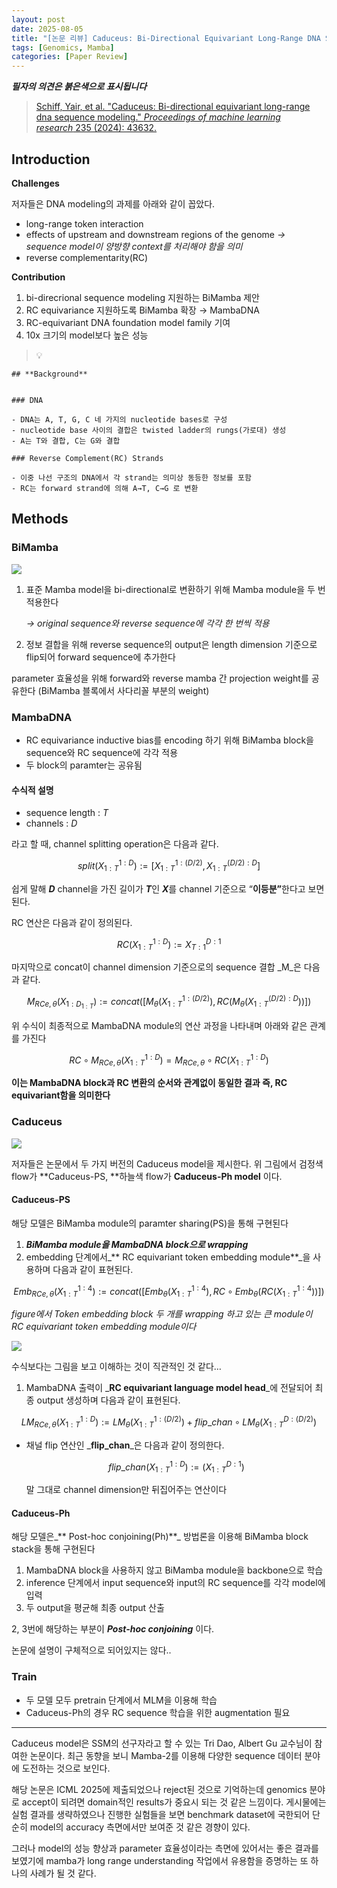 ```yaml
---
layout: post
date: 2025-08-05
title: "[논문 리뷰] Caduceus: Bi-Directional Equivariant Long-Range DNA Sequence Modeling"
tags: [Genomics, Mamba]
categories: [Paper Review]
---
```


<span class="notion-red">_**필자의 의견은 붉은색으로 표시됩니다**_</span>


> [Schiff, Yair, et al. "Caduceus: Bi-directional equivariant long-range dna sequence modeling." ](https://pmc.ncbi.nlm.nih.gov/articles/PMC12189541/)[_Proceedings of machine learning research_](https://pmc.ncbi.nlm.nih.gov/articles/PMC12189541/)[ 235 (2024): 43632.](https://pmc.ncbi.nlm.nih.gov/articles/PMC12189541/)



## Introduction


**Challenges**


저자들은 DNA modeling의 과제를 아래와 같이 꼽았다.

- long-range token interaction
- effects of upstream and downstream regions of the genome 
_→ sequence model이 양방향 context를 처리해야 함을 의미_
- reverse complementarity(RC)

**Contribution**

1. bi-direcrional sequence modeling 지원하는 BiMamba 제안
1. RC equivariance 지원하도록 BiMamba 확장 → MambaDNA
1. RC-equivariant DNA foundation model family 기여
1. 10x 크기의 model보다 높은 성능

> 💡 


	## **Background**


	### DNA

	- DNA는 A, T, G, C 네 가지의 nucleotide bases로 구성
	- nucleotide base 사이의 결합은 twisted ladder의 rungs(가로대) 생성
	- A는 T와 결합, C는 G와 결합

	### Reverse Complement(RC) Strands

	- 이중 나선 구조의 DNA에서 각 strand는 의미상 동등한 정보를 포함
	- RC는 forward strand에 의해 A→T, C→G 로 변환


## Methods



### BiMamba


![](https://prod-files-secure.s3.us-west-2.amazonaws.com/542b861c-36a8-4051-84e5-8804b6728dba/2c247d59-7815-4980-99f0-8f0d21f445a7/image.png?X-Amz-Algorithm=AWS4-HMAC-SHA256&X-Amz-Content-Sha256=UNSIGNED-PAYLOAD&X-Amz-Credential=ASIAZI2LB46636UMOKS6%2F20250812%2Fus-west-2%2Fs3%2Faws4_request&X-Amz-Date=20250812T210052Z&X-Amz-Expires=3600&X-Amz-Security-Token=IQoJb3JpZ2luX2VjENX%2F%2F%2F%2F%2F%2F%2F%2F%2F%2FwEaCXVzLXdlc3QtMiJGMEQCIAw3tvr9wbO4vBhC3CXzrDoBHejkfm%2BTDEJVoK9rNWWoAiAmFA4OWdRxJJzfD1DLhnxzf%2B5Lg9BExgZ2vFWpHlDcEyr%2FAwgeEAAaDDYzNzQyMzE4MzgwNSIMPDDRW9PkYfsTlWgtKtwDGhVKclHl9rFX6nVeKd580Dg7N1e5QW16%2B9nzoctw1mqBmpKBa%2F3iqUtoY6nigwcSjCw83TW9qYzbyjMOYh9iloYsSqeQHuE9%2Bu1hGCyL4ygKbqaUwdhpu4mBRRXqHLCDTfZGYGtsrVF2Dtl8wTQFwwbh8ULN2CHak7dcIb6sM2JW3Q4S0naXqnXNXUTXqCjUQGYaHEdpmFnd5E8aXTK2R3hyfQ5Wp5Zffls%2BH5XIG6lJHbCz73mBpMEQqwp1eMTGk1J41x0vCl062CCwNfHTWwAEkiPK%2BLX8xwgWrk6nYL4AReSRPGJCIJzHyo06DxmRdv0mjORBDTUTPLyAimD9SAITNmMoE7GniN7QLqm1tA5r%2FrpruXvYRqVMa8PRwRZpUBSFiGYU%2F2G1AI7qvmsJ7oqPAIfvkFAydMXhNegphCF3YV6XtKndr%2B7%2BZ9s8XiAax1JB4N%2B7uTB2B627H1OGd%2FvNcuABoayys54CAkQusRxW%2FXpDi8EpzXqBsYpAoyLtE8k8kcoSCEq7%2BH3Rr%2BBZM1LoUUErhcc7j2CbcQ78ft%2Fe6%2FaKpEZn7bXS9ujKBKb8bgmTDFaPYiJsWIBqQiilz5O7Vj6GorpJHiWFVPPID12SKmdvhiVsa12zyAQw18nuxAY6pgFRnitydJ%2BDGFhZjc6QH%2FyiL5SqzwDauv81RzEHc9EzTEzvF%2B%2BRq3VHorI57ijBIWV7JlDHGGGFZDye3zT%2B71bS3knyklhMK7xlWJQOItT3%2FTfg4xItj8QAww50fjOkEIEJAKSekjFeKl6Lhh%2BrvOscZb9uh7G2nyc5hWlil4NramMO4QK9FL2GQiyyYQKsXAwG5IK5fou%2FQuSMrL0xK%2FaQblIRQjZE&X-Amz-Signature=3c640b433cd400753bd1a6af9628c6b3edef6e081ec503709129ea6c1f942e2b&X-Amz-SignedHeaders=host&x-amz-checksum-mode=ENABLED&x-id=GetObject)

1. 표준 Mamba model을 bi-directional로 변환하기 위해 Mamba module을 두 번 적용한다

	_→ original sequence와 reverse sequence에 각각 한 번씩 적용_

1. 정보 결합을 위해 reverse sequence의 output은 length dimension 기준으로 flip되어 forward sequence에 추가한다

parameter 효율성을 위해 forward와 reverse mamba 간 projection weight를 공유한다 (BiMamba 블록에서 사다리꼴 부분의 weight)



### MambaDNA

- RC equivariance inductive bias를 encoding 하기 위해 BiMamba block을 sequence와 RC sequence에 각각 적용
- 두 block의 paramter는 공유됨


#### 수식적 설명

- sequence length : _T_
- channels : _D_

라고 할 때,  channel splitting operation은 다음과 같다.


$$
split(X^{1:D}_{1:T}):=[X^{1:(D/2)}_{1:T},X^{(D/2):D}_{1:T}]
$$


<span class="notion-red">쉽게 말해 </span><span class="notion-red">_**D**_</span><span class="notion-red"> channel을 가진 길이가 </span><span class="notion-red">_**T**_</span><span class="notion-red">인 </span><span class="notion-red">_**X**_</span><span class="notion-red">를 channel 기준으로 “</span><span class="notion-red">**이등분”**</span><span class="notion-red">한다고 보면 된다.</span>


RC 연산은 다음과 같이 정의된다.


$$
RC(X^{1:D}_{1:T}):=X^{D:1}_{T:1}
$$


마지막으로 concat이 channel dimension 기준으로의 sequence 결합 _M_은 다음과 같다.


$$
M_{RCe,\theta}(X_{1:D_{1:T}}):=concat([M_{\theta}(X^{1:(D/2)}_{1:T}),RC(M_{\theta}(X^{(D/2):D}_{1:T}))])
$$


위 수식이 최종적으로 MambaDNA module의 연산 과정을 나타내며 아래와 같은 관계를 가진다


$$
RC\circ M_{RCe,\theta}(X^{1:D}_{1:T}) = M_{RCe,\theta} \circ RC(X^{1:D}_{1:T})
$$


**이는 MambaDNA block과 RC 변환의 순서와 관계없이 동일한 결과 즉, RC equivariant함을 의미한다**



### Caduceus


![](https://prod-files-secure.s3.us-west-2.amazonaws.com/542b861c-36a8-4051-84e5-8804b6728dba/f94a60d7-8145-473b-aef9-7c68d3ec604a/image.png?X-Amz-Algorithm=AWS4-HMAC-SHA256&X-Amz-Content-Sha256=UNSIGNED-PAYLOAD&X-Amz-Credential=ASIAZI2LB46636UMOKS6%2F20250812%2Fus-west-2%2Fs3%2Faws4_request&X-Amz-Date=20250812T210052Z&X-Amz-Expires=3600&X-Amz-Security-Token=IQoJb3JpZ2luX2VjENX%2F%2F%2F%2F%2F%2F%2F%2F%2F%2FwEaCXVzLXdlc3QtMiJGMEQCIAw3tvr9wbO4vBhC3CXzrDoBHejkfm%2BTDEJVoK9rNWWoAiAmFA4OWdRxJJzfD1DLhnxzf%2B5Lg9BExgZ2vFWpHlDcEyr%2FAwgeEAAaDDYzNzQyMzE4MzgwNSIMPDDRW9PkYfsTlWgtKtwDGhVKclHl9rFX6nVeKd580Dg7N1e5QW16%2B9nzoctw1mqBmpKBa%2F3iqUtoY6nigwcSjCw83TW9qYzbyjMOYh9iloYsSqeQHuE9%2Bu1hGCyL4ygKbqaUwdhpu4mBRRXqHLCDTfZGYGtsrVF2Dtl8wTQFwwbh8ULN2CHak7dcIb6sM2JW3Q4S0naXqnXNXUTXqCjUQGYaHEdpmFnd5E8aXTK2R3hyfQ5Wp5Zffls%2BH5XIG6lJHbCz73mBpMEQqwp1eMTGk1J41x0vCl062CCwNfHTWwAEkiPK%2BLX8xwgWrk6nYL4AReSRPGJCIJzHyo06DxmRdv0mjORBDTUTPLyAimD9SAITNmMoE7GniN7QLqm1tA5r%2FrpruXvYRqVMa8PRwRZpUBSFiGYU%2F2G1AI7qvmsJ7oqPAIfvkFAydMXhNegphCF3YV6XtKndr%2B7%2BZ9s8XiAax1JB4N%2B7uTB2B627H1OGd%2FvNcuABoayys54CAkQusRxW%2FXpDi8EpzXqBsYpAoyLtE8k8kcoSCEq7%2BH3Rr%2BBZM1LoUUErhcc7j2CbcQ78ft%2Fe6%2FaKpEZn7bXS9ujKBKb8bgmTDFaPYiJsWIBqQiilz5O7Vj6GorpJHiWFVPPID12SKmdvhiVsa12zyAQw18nuxAY6pgFRnitydJ%2BDGFhZjc6QH%2FyiL5SqzwDauv81RzEHc9EzTEzvF%2B%2BRq3VHorI57ijBIWV7JlDHGGGFZDye3zT%2B71bS3knyklhMK7xlWJQOItT3%2FTfg4xItj8QAww50fjOkEIEJAKSekjFeKl6Lhh%2BrvOscZb9uh7G2nyc5hWlil4NramMO4QK9FL2GQiyyYQKsXAwG5IK5fou%2FQuSMrL0xK%2FaQblIRQjZE&X-Amz-Signature=9c5213b81995bfdd10f63f8f38d3c27c8186114925a98b72a50c40541622c63d&X-Amz-SignedHeaders=host&x-amz-checksum-mode=ENABLED&x-id=GetObject)


저자들은 논문에서 두 가지 버전의 Caduceus model을 제시한다. 위 그림에서 검정색 flow가 **Caduceus-PS, **하늘색 flow가 **Caduceus-Ph model** 이다.



#### Caduceus-PS


해당 모델은 BiMamba module의 paramter sharing(PS)을 통해 구현된다

1. _**BiMamba module을 MambaDNA block으로 wrapping**_
1. embedding 단계에서_** RC equivariant token embedding module**_을 사용하며 다음과 같이 표현된다.

$$
Emb_{RCe,\theta}(X^{1:4}_{1:T}):=concat([Emb_{\theta}(X^{1:4}_{1:T}),RC \circ Emb_{\theta}(RC(X^{1:4}_{1:T}))])
$$


_figure에서 Token embedding block 두 개를 wrapping 하고 있는 큰 module이 RC equivariant token embedding module이다_


![](https://prod-files-secure.s3.us-west-2.amazonaws.com/542b861c-36a8-4051-84e5-8804b6728dba/b175e4da-71eb-4e91-8c23-a06dabe673c9/image.png?X-Amz-Algorithm=AWS4-HMAC-SHA256&X-Amz-Content-Sha256=UNSIGNED-PAYLOAD&X-Amz-Credential=ASIAZI2LB46636UMOKS6%2F20250812%2Fus-west-2%2Fs3%2Faws4_request&X-Amz-Date=20250812T210053Z&X-Amz-Expires=3600&X-Amz-Security-Token=IQoJb3JpZ2luX2VjENX%2F%2F%2F%2F%2F%2F%2F%2F%2F%2FwEaCXVzLXdlc3QtMiJGMEQCIAw3tvr9wbO4vBhC3CXzrDoBHejkfm%2BTDEJVoK9rNWWoAiAmFA4OWdRxJJzfD1DLhnxzf%2B5Lg9BExgZ2vFWpHlDcEyr%2FAwgeEAAaDDYzNzQyMzE4MzgwNSIMPDDRW9PkYfsTlWgtKtwDGhVKclHl9rFX6nVeKd580Dg7N1e5QW16%2B9nzoctw1mqBmpKBa%2F3iqUtoY6nigwcSjCw83TW9qYzbyjMOYh9iloYsSqeQHuE9%2Bu1hGCyL4ygKbqaUwdhpu4mBRRXqHLCDTfZGYGtsrVF2Dtl8wTQFwwbh8ULN2CHak7dcIb6sM2JW3Q4S0naXqnXNXUTXqCjUQGYaHEdpmFnd5E8aXTK2R3hyfQ5Wp5Zffls%2BH5XIG6lJHbCz73mBpMEQqwp1eMTGk1J41x0vCl062CCwNfHTWwAEkiPK%2BLX8xwgWrk6nYL4AReSRPGJCIJzHyo06DxmRdv0mjORBDTUTPLyAimD9SAITNmMoE7GniN7QLqm1tA5r%2FrpruXvYRqVMa8PRwRZpUBSFiGYU%2F2G1AI7qvmsJ7oqPAIfvkFAydMXhNegphCF3YV6XtKndr%2B7%2BZ9s8XiAax1JB4N%2B7uTB2B627H1OGd%2FvNcuABoayys54CAkQusRxW%2FXpDi8EpzXqBsYpAoyLtE8k8kcoSCEq7%2BH3Rr%2BBZM1LoUUErhcc7j2CbcQ78ft%2Fe6%2FaKpEZn7bXS9ujKBKb8bgmTDFaPYiJsWIBqQiilz5O7Vj6GorpJHiWFVPPID12SKmdvhiVsa12zyAQw18nuxAY6pgFRnitydJ%2BDGFhZjc6QH%2FyiL5SqzwDauv81RzEHc9EzTEzvF%2B%2BRq3VHorI57ijBIWV7JlDHGGGFZDye3zT%2B71bS3knyklhMK7xlWJQOItT3%2FTfg4xItj8QAww50fjOkEIEJAKSekjFeKl6Lhh%2BrvOscZb9uh7G2nyc5hWlil4NramMO4QK9FL2GQiyyYQKsXAwG5IK5fou%2FQuSMrL0xK%2FaQblIRQjZE&X-Amz-Signature=a48efcdec59cf76a2badf21f832e9ce56d5ec4107de6df64db83c9d102c3b966&X-Amz-SignedHeaders=host&x-amz-checksum-mode=ENABLED&x-id=GetObject)


<span class="notion-red">수식보다는 그림을 보고 이해하는 것이 직관적인 것 같다…</span>

1. MambaDNA 출력이 _**RC equivariant language model head**_에 전달되어 최종 output 생성하며 다음과 같이 표현된다.

$$
LM_{RCe,\theta}(X^{1:D}_{1:T}):= LM_{\theta}(X^{1:(D/2)}_{1:T})+flip\_chan\circ LM_{\theta}(X^{D:(D/2)}_{1:T})
$$

- 채널 flip 연산인 _**flip\_chan**_은 다음과 같이 정의한다.

	$$
	flip\_chan(X^{1:D}_{1:T}):=(X^{D:1}_{1:T})
	$$


	말 그대로 channel dimension만 뒤집어주는 연산이다



#### Caduceus-Ph


해당 모델은_** Post-hoc conjoining(Ph)**_ 방법론을 이용해 BiMamba block stack을 통해 구현된다

1. MambaDNA block을 사용하지 않고 BiMamba module을 backbone으로 학습
1. inference 단계에서 input sequence와 input의 RC sequence를 각각 model에 입력
1. 두 output을 평균해 최종 output 산출

2, 3번에 해당하는 부분이 _**Post-hoc conjoining**_ 이다.


<span class="notion-red">논문에 설명이 구체적으로 되어있지는 않다..</span>



### Train

- 두 모델 모두 pretrain 단계에서 MLM을 이용해 학습
- Caduceus-Ph의 경우 RC sequence 학습을 위한 augmentation 필요

---


<span class="notion-red">Caduceus model은 SSM의 선구자라고 할 수 있는 Tri Dao, Albert Gu 교수님이 참여한 논문이다. 최근 동향을 보니 Mamba-2를 이용해 다양한 sequence 데이터 분야에 도전하는 것으로 보인다.</span>


<span class="notion-red">해당 논문은 ICML 2025에 제출되었으나 reject된 것으로 기억하는데 genomics 분야로 accept이 되려면 domain적인 results가 중요시 되는 것 같은 느낌이다. 게시물에는 실험 결과를 생략하였으나 진행한 실험들을 보면 benchmark dataset에 국한되어 단순히 model의 accuracy 측면에서만 보여준 것 같은 경향이 있다.</span>


<span class="notion-red">그러나 model의 성능 향상과 parameter 효율성이라는 측면에 있어서는 좋은 결과를 보였기에 mamba가 long range understanding 작업에서 유용함을 증명하는 또 하나의 사례가 될 것 같다.</span>

